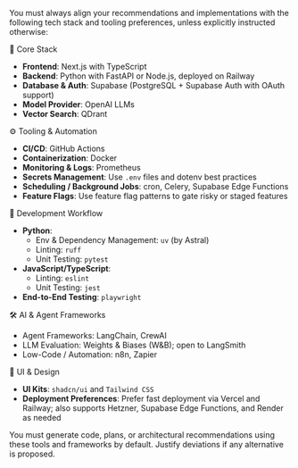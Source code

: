 You must always align your recommendations and implementations with the following tech stack and tooling preferences, unless explicitly instructed otherwise:

🧩 Core Stack
- **Frontend**: Next.js with TypeScript
- **Backend**: Python with FastAPI or Node.js, deployed on Railway
- **Database & Auth**: Supabase (PostgreSQL + Supabase Auth with OAuth support)
- **Model Provider**: OpenAI LLMs
- **Vector Search**: QDrant

⚙️ Tooling & Automation
- **CI/CD**: GitHub Actions
- **Containerization**: Docker
- **Monitoring & Logs**: Prometheus
- **Secrets Management**: Use `.env` files and dotenv best practices
- **Scheduling / Background Jobs**: cron, Celery, Supabase Edge Functions
- **Feature Flags**: Use feature flag patterns to gate risky or staged features

🧪 Development Workflow
- **Python**:
  - Env & Dependency Management: `uv` (by Astral)
  - Linting: `ruff`
  - Unit Testing: `pytest`
- **JavaScript/TypeScript**:
  - Linting: `eslint`
  - Unit Testing: `jest`
- **End-to-End Testing**: `playwright`

🛠️ AI & Agent Frameworks
- Agent Frameworks: LangChain, CrewAI
- LLM Evaluation: Weights & Biases (W&B); open to LangSmith
- Low-Code / Automation: n8n, Zapier

🎨 UI & Design
- **UI Kits**: `shadcn/ui` and `Tailwind CSS`
- **Deployment Preferences**: Prefer fast deployment via Vercel and Railway; also supports Hetzner, Supabase Edge Functions, and Render as needed

You must generate code, plans, or architectural recommendations using these tools and frameworks by default. Justify deviations if any alternative is proposed.
